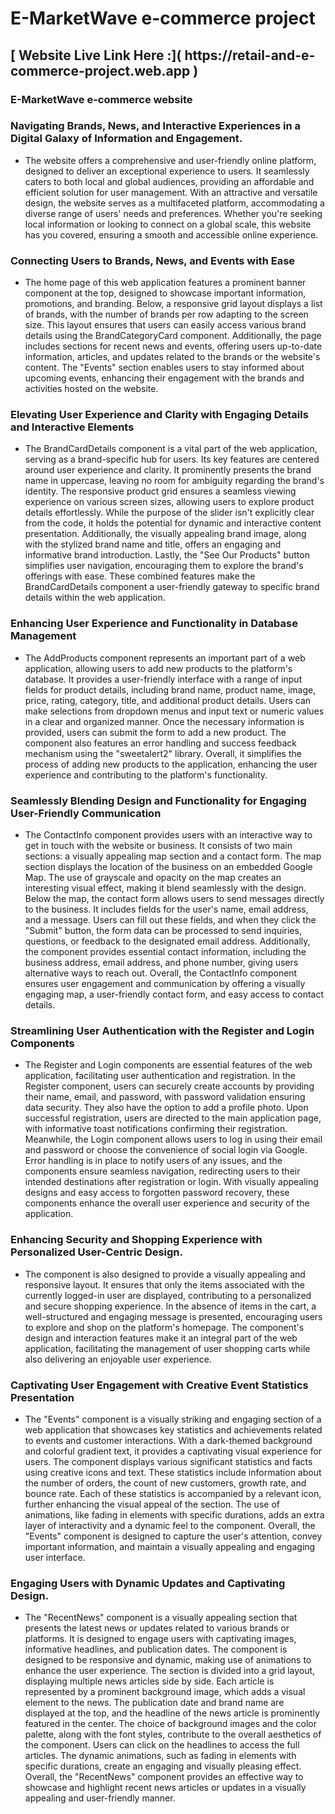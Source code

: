 # E-MarketWave e-commerce project

<h2>[ Website Live Link Here :]( https://retail-and-e-commerce-project.web.app )</h2>

<h3>E-MarketWave e-commerce website </h3>

<h3>Navigating Brands, News, and Interactive Experiences in a Digital Galaxy of Information and Engagement.</h3>

- The website offers a comprehensive and user-friendly online platform, designed to deliver an exceptional experience to users. It seamlessly caters to both local and global audiences, providing an affordable and efficient solution for user management. With an attractive and versatile design, the website serves as a multifaceted platform, accommodating a diverse range of users' needs and preferences. Whether you're seeking local information or looking to connect on a global scale, this website has you covered, ensuring a smooth and accessible online experience.
  
<h3> Connecting Users to Brands, News, and Events with Ease</h3>

- The home page of this web application features a prominent banner component at the top, designed to showcase important information, promotions, and branding. Below, a responsive grid layout displays a list of brands, with the number of brands per row adapting to the screen size. This layout ensures that users can easily access various brand details using the BrandCategoryCard component. Additionally, the page includes sections for recent news and events, offering users up-to-date information, articles, and updates related to the brands or the website's content. The "Events" section enables users to stay informed about upcoming events, enhancing their engagement with the brands and activities hosted on the website.

<h3>Elevating User Experience and Clarity with Engaging Details and Interactive Elements</h3>

- The BrandCardDetails component is a vital part of the web application, serving as a brand-specific hub for users. Its key features are centered around user experience and clarity. It prominently presents the brand name in uppercase, leaving no room for ambiguity regarding the brand's identity. The responsive product grid ensures a seamless viewing experience on various screen sizes, allowing users to explore product details effortlessly. While the purpose of the slider isn't explicitly clear from the code, it holds the potential for dynamic and interactive content presentation. Additionally, the visually appealing brand image, along with the stylized brand name and title, offers an engaging and informative brand introduction. Lastly, the "See Our Products" button simplifies user navigation, encouraging them to explore the brand's offerings with ease. These combined features make the BrandCardDetails component a user-friendly gateway to specific brand details within the web application.

<h3>Enhancing User Experience and Functionality in Database Management</h3>

- The AddProducts component represents an important part of a web application, allowing users to add new products to the platform's database. It provides a user-friendly interface with a range of input fields for product details, including brand name, product name, image, price, rating, category, title, and additional product details. Users can make selections from dropdown menus and input text or numeric values in a clear and organized manner. Once the necessary information is provided, users can submit the form to add a new product. The component also features an error handling and success feedback mechanism using the "sweetalert2" library. Overall, it simplifies the process of adding new products to the application, enhancing the user experience and contributing to the platform's functionality.

<h3>Seamlessly Blending Design and Functionality for Engaging User-Friendly Communication</h3>

- The ContactInfo component provides users with an interactive way to get in touch with the website or business. It consists of two main sections: a visually appealing map section and a contact form. The map section displays the location of the business on an embedded Google Map. The use of grayscale and opacity on the map creates an interesting visual effect, making it blend seamlessly with the design. Below the map, the contact form allows users to send messages directly to the business. It includes fields for the user's name, email address, and a message. Users can fill out these fields, and when they click the "Submit" button, the form data can be processed to send inquiries, questions, or feedback to the designated email address. Additionally, the component provides essential contact information, including the business address, email address, and phone number, giving users alternative ways to reach out. Overall, the ContactInfo component ensures user engagement and communication by offering a visually engaging map, a user-friendly contact form, and easy access to contact details.

<h3>Streamlining User Authentication with the Register and Login Components</h3>

- The Register and Login components are essential features of the web application, facilitating user authentication and registration. In the Register component, users can securely create accounts by providing their name, email, and password, with password validation ensuring data security. They also have the option to add a profile photo. Upon successful registration, users are directed to the main application page, with informative toast notifications confirming their registration. Meanwhile, the Login component allows users to log in using their email and password or choose the convenience of social login via Google. Error handling is in place to notify users of any issues, and the components ensure seamless navigation, redirecting users to their intended destinations after registration or login. With visually appealing designs and easy access to forgotten password recovery, these components enhance the overall user experience and security of the application.

<h3>Enhancing Security and Shopping Experience with Personalized User-Centric Design.</h3>

- The component is also designed to provide a visually appealing and responsive layout. It ensures that only the items associated with the currently logged-in user are displayed, contributing to a personalized and secure shopping experience. In the absence of items in the cart, a well-structured and engaging message is presented, encouraging users to explore and shop on the platform's homepage. The component's design and interaction features make it an integral part of the web application, facilitating the management of user shopping carts while also delivering an enjoyable user experience.

<h3> Captivating User Engagement with Creative Event Statistics Presentation</h3>

- The "Events" component is a visually striking and engaging section of a web application that showcases key statistics and achievements related to events and customer interactions. With a dark-themed background and colorful gradient text, it provides a captivating visual experience for users. The component displays various significant statistics and facts using creative icons and text. These statistics include information about the number of orders, the count of new customers, growth rate, and bounce rate. Each of these statistics is accompanied by a relevant icon, further enhancing the visual appeal of the section. The use of animations, like fading in elements with specific durations, adds an extra layer of interactivity and a dynamic feel to the component. Overall, the "Events" component is designed to capture the user's attention, convey important information, and maintain a visually appealing and engaging user interface.

<h3>Engaging Users with Dynamic Updates and Captivating Design.</h3>

- The "RecentNews" component is a visually appealing section that presents the latest news or updates related to various brands or platforms. It is designed to engage users with captivating images, informative headlines, and publication dates. The component is designed to be responsive and dynamic, making use of animations to enhance the user experience. The section is divided into a grid layout, displaying multiple news articles side by side. Each article is represented by a prominent background image, which adds a visual element to the news. The publication date and brand name are displayed at the top, and the headline of the news article is prominently featured in the center. The choice of background images and the color palette, along with the font styles, contribute to the overall aesthetics of the component. Users can click on the headlines to access the full articles. The dynamic animations, such as fading in elements with specific durations, create an engaging and visually pleasing effect. Overall, the "RecentNews" component provides an effective way to showcase and highlight recent news articles or updates in a visually appealing and user-friendly manner.



















